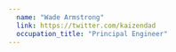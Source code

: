 ```yaml
---
  name: "Wade Armstrong"
  link: https://twitter.com/kaizendad
  occupation_title: "Principal Engineer"
---
```


